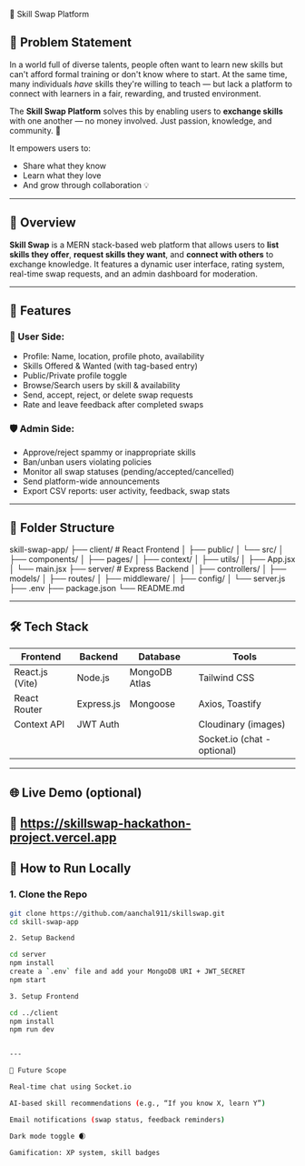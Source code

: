 💼 Skill Swap Platform

## 🚨 Problem Statement

In a world full of diverse talents, people often want to learn new skills but can't afford formal training or don't know where to start. At the same time, many individuals *have* skills they're willing to teach — but lack a platform to connect with learners in a fair, rewarding, and trusted environment.

The **Skill Swap Platform** solves this by enabling users to **exchange skills** with one another — no money involved. Just passion, knowledge, and community. 🙌

It empowers users to:
- Share what they know
- Learn what they love
- And grow through collaboration 💡

---

## 🚀 Overview

**Skill Swap** is a MERN stack-based web platform that allows users to **list skills they offer**, **request skills they want**, and **connect with others** to exchange knowledge. It features a dynamic user interface, rating system, real-time swap requests, and an admin dashboard for moderation.

---

## 🔧 Features

### 👤 User Side:
- Profile: Name, location, profile photo, availability
- Skills Offered & Wanted (with tag-based entry)
- Public/Private profile toggle
- Browse/Search users by skill & availability
- Send, accept, reject, or delete swap requests
- Rate and leave feedback after completed swaps

### 🛡️ Admin Side:
- Approve/reject spammy or inappropriate skills
- Ban/unban users violating policies
- Monitor all swap statuses (pending/accepted/cancelled)
- Send platform-wide announcements
- Export CSV reports: user activity, feedback, swap stats

---

## 📁 Folder Structure

skill-swap-app/ ├── client/                # React Frontend │   ├── public/ │   └── src/ │       ├── components/ │       ├── pages/ │       ├── context/ │       ├── utils/ │       ├── App.jsx │       └── main.jsx ├── server/                # Express Backend │   ├── controllers/ │   ├── models/ │   ├── routes/ │   ├── middleware/ │   ├── config/ │   └── server.js ├── .env ├── package.json └── README.md

---

## 🛠️ Tech Stack

| Frontend       | Backend     | Database     | Tools              |
|----------------|-------------|--------------|---------------------|
| React.js (Vite) | Node.js     | MongoDB Atlas | Tailwind CSS       |
| React Router   | Express.js  | Mongoose      | Axios, Toastify     |
| Context API    | JWT Auth    |               | Cloudinary (images) |
|                 |             |               | Socket.io (chat - optional) |

---

## 🌐 Live Demo (optional)

🔗 https://skillswap-hackathon-project.vercel.app
---

## 🧪 How to Run Locally

### 1. Clone the Repo
```bash
git clone https://github.com/aanchal911/skillswap.git
cd skill-swap-app

2. Setup Backend

cd server
npm install
create a `.env` file and add your MongoDB URI + JWT_SECRET
npm start

3. Setup Frontend

cd ../client
npm install
npm run dev


---

🧠 Future Scope

Real-time chat using Socket.io

AI-based skill recommendations (e.g., “If you know X, learn Y”)

Email notifications (swap status, feedback reminders)

Dark mode toggle 🌒

Gamification: XP system, skill badges
